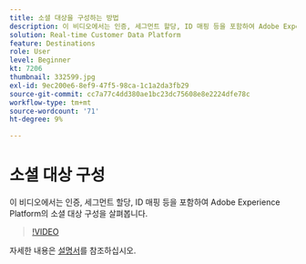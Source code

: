 ```yaml
---
title: 소셜 대상을 구성하는 방법
description: 이 비디오에서는 인증, 세그먼트 할당, ID 매핑 등을 포함하여 Adobe Experience Platform의 소셜 대상 구성을 살펴봅니다.
solution: Real-time Customer Data Platform
feature: Destinations
role: User
level: Beginner
kt: 7206
thumbnail: 332599.jpg
exl-id: 9ec200e6-8ef9-47f5-98ca-1c1a2da3fb29
source-git-commit: cc7a77c4dd380ae1bc23dc75608e8e2224dfe78c
workflow-type: tm+mt
source-wordcount: '71'
ht-degree: 9%

---
```


# 소셜 대상 구성

이 비디오에서는 인증, 세그먼트 할당, ID 매핑 등을 포함하여 Adobe Experience Platform의 소셜 대상 구성을 살펴봅니다.

>[!VIDEO](https://video.tv.adobe.com/v/332599/?quality=12&learn=on)

자세한 내용은 [설명서](https://experienceleague.adobe.com/docs/experience-platform/destinations/catalog/social/overview.html)를 참조하십시오.
